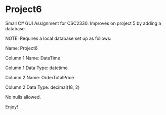 # Project6
Small C# GUI Assignment for CSC2330. Improves on project 5 by adding a database.



NOTE:
Requires a local database set up as follows:



Name: Project6



Column 1 Name: DateTime

Column 1 Data Type: datetime

Column 2 Name: OrderTotalPrice

Column 2 Data Type: decimal(18, 2)



No nulls allowed.


Enjoy!
